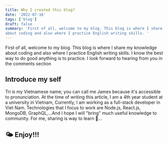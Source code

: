 ```yaml
---
title: Why I created this blog?
date: '2022-07-16'
tags: ['blog']
draft: false
summary: 'First of all, welcome to my blog. This blog is where I share my knowledge
about coding and also where I practice English writing skills. '
---
```


First of all, welcome to my blog. This blog is where I share my knowledge
about coding and also where I practice English writing skills. I know the best way to do good anything is to practice.
I look forward to hearing from you in the comments section

## Introduce my self

Tri is my Vietnamese name; you can call me James because it's accessible to pronunciation.
At the time of writing this article, I am a 4th year student at a university in Vietnam, Currently, I am working as a
full-stack developer in Viet Nam. Technologies that I focus to work are Node.js, React.js, MongoDB, GraphQL,...And I
hope I will "bring" much useful knowledge to community. For me, sharing is way to learn 📖...

## 🌤 Enjoy!!!

